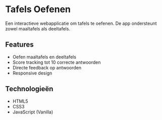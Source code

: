 # Tafels Oefenen

Een interactieve webapplicatie om tafels te oefenen. De app ondersteunt zowel maaltafels als deeltafels.

## Features

- Oefen maaltafels en deeltafels
- Score tracking tot 10 correcte antwoorden
- Directe feedback op antwoorden
- Responsive design

## Technologieën

- HTML5
- CSS3
- JavaScript (Vanilla) 